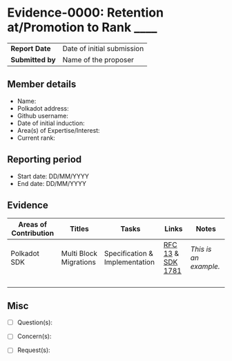 # Evidence-0000: Retention at/Promotion to Rank ____

|                 |                                                                                             |
| --------------- | ------------------------------------------------------------------------------------------- |
| **Report Date** | Date of initial submission                                                                  |
| **Submitted by**| Name of the proposer                                                                        |


## Member details

- Name:
- Polkadot address: 
- Github username: 
- Date of initial induction:
- Area(s) of Expertise/Interest: 
- Current rank: 


## Reporting period

- Start date: DD/MM/YYYY
- End date: DD/MM/YYYY


## Evidence

|  Areas of Contribution | Titles   | Tasks  | Links   |Notes   |
|---|---|---|---|---|
|Polkadot SDK   | Multi Block Migrations  | Specification & Implementation  | [RFC 13](https://github.com/polkadot-fellows/RFCs/pull/13) & [SDK 1781](https://github.com/paritytech/polkadot-sdk/pull/1781)  | *This is an example.*  |
|   |   |   |   |   |
|   |   |   |   |   |
|   |   |   |   |   |
|   |   |   |   |   |


## Misc

- [ ] Question(s): 

- [ ] Concern(s): 

- [ ] Request(s): 

